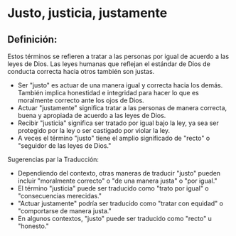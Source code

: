# Justo, justicia, justamente

## Definición: 

Estos términos se refieren a tratar a las personas por igual de acuerdo a las leyes de Dios.  Las leyes humanas que reflejan el estándar de Dios de conducta correcta hacia otros también son justas.

* Ser "justo" es actuar de una manera igual y correcta hacia los demás.  También implica honestidad e integridad para hacer lo que es moralmente correcto ante los ojos de Dios.
* Actuar "justamente" significa tratar a las personas de manera correcta, buena y apropiada de acuerdo a las leyes de Dios.
* Recibir "justicia" significa ser tratado por igual bajo la ley, ya sea ser protegido por la ley o ser castigado por violar la ley.
* A veces el término "justo" tiene el amplio significado de "recto" o "seguidor de las leyes de Dios."

Sugerencias par la Traducción:

* Dependiendo del contexto, otras maneras de traducir "justo" pueden incluir "moralmente correcto" o "de una manera justa" o "por igual."
* El término "justicia" puede ser traducido como "trato por igual" o "consecuencias merecidas."
* "Actuar justamente" podría ser traducido como "tratar con equidad" o "comportarse de manera justa."
* En algunos contextos, "justo" puede ser traducido como "recto" u "honesto."

